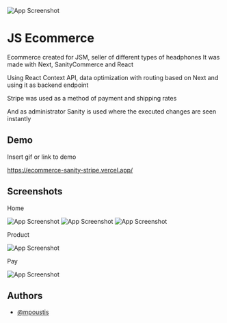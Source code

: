 
![App Screenshot](https://user-images.githubusercontent.com/70088342/160780701-7bb38a57-76bd-49a2-a4ec-49f89c50a7c7.png)

# JS Ecommerce

Ecommerce created for JSM, seller of different types of headphones
It was made with Next, SanityCommerce and React

Using React Context API, data optimization with routing based on Next and using it as backend endpoint

Stripe was used as a method of payment and shipping rates

And as administrator Sanity is used where the executed changes are seen instantly


## Demo

Insert gif or link to demo

https://ecommerce-sanity-stripe.vercel.app/
## Screenshots 
Home

![App Screenshot](https://user-images.githubusercontent.com/70088342/160780701-7bb38a57-76bd-49a2-a4ec-49f89c50a7c7.png)
![App Screenshot](https://user-images.githubusercontent.com/70088342/160780206-9cfe7c0a-3d8e-4a20-a055-b12efebe6c30.png)
![App Screenshot](https://user-images.githubusercontent.com/70088342/160780265-692d37ac-7209-4d53-957a-e94b37d123c0.png)

Product

![App Screenshot](https://user-images.githubusercontent.com/70088342/160780381-7c947640-422e-4729-abae-21911e9bc716.png)

Pay

![App Screenshot](https://user-images.githubusercontent.com/70088342/160780549-111ed048-cd4b-4740-b2fd-2c6fc3520c52.png)


## Authors

- [@mpoustis](https://www.github.com/mpoustis)

